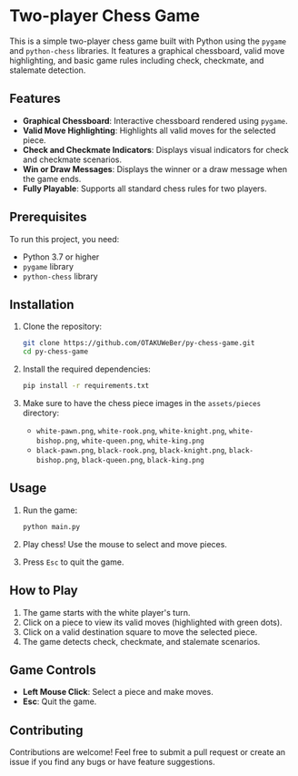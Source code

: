 # Two-player Chess Game

This is a simple two-player chess game built with Python using the `pygame` and `python-chess` libraries. It features a graphical chessboard, valid move highlighting, and basic game rules including check, checkmate, and stalemate detection.

## Features

- **Graphical Chessboard**: Interactive chessboard rendered using `pygame`.
- **Valid Move Highlighting**: Highlights all valid moves for the selected piece.
- **Check and Checkmate Indicators**: Displays visual indicators for check and checkmate scenarios.
- **Win or Draw Messages**: Displays the winner or a draw message when the game ends.
- **Fully Playable**: Supports all standard chess rules for two players.

## Prerequisites

To run this project, you need:

- Python 3.7 or higher
- `pygame` library
- `python-chess` library

## Installation

1. Clone the repository:
   ```bash
   git clone https://github.com/OTAKUWeBer/py-chess-game.git
   cd py-chess-game
   ```

2. Install the required dependencies:
   ```bash
   pip install -r requirements.txt   
   ```

3. Make sure to have the chess piece images in the `assets/pieces` directory:
   - `white-pawn.png`, `white-rook.png`, `white-knight.png`, `white-bishop.png`, `white-queen.png`, `white-king.png`
   - `black-pawn.png`, `black-rook.png`, `black-knight.png`, `black-bishop.png`, `black-queen.png`, `black-king.png`

## Usage

1. Run the game:
   ```bash
   python main.py
   ```

2. Play chess! Use the mouse to select and move pieces.

3. Press `Esc` to quit the game.

## How to Play

1. The game starts with the white player's turn.
2. Click on a piece to view its valid moves (highlighted with green dots).
3. Click on a valid destination square to move the selected piece.
4. The game detects check, checkmate, and stalemate scenarios.

## Game Controls

- **Left Mouse Click**: Select a piece and make moves.
- **Esc**: Quit the game.


## Contributing

Contributions are welcome! Feel free to submit a pull request or create an issue if you find any bugs or have feature suggestions.

